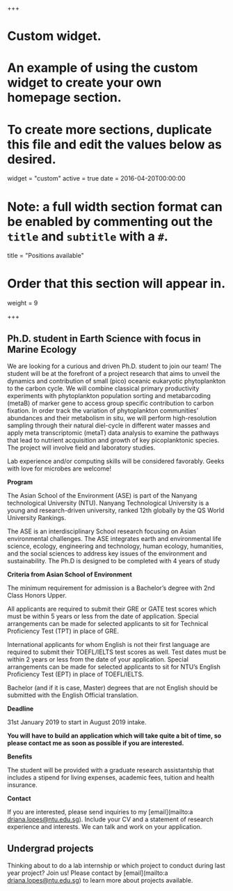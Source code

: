 +++
# Custom widget.
# An example of using the custom widget to create your own homepage section.
# To create more sections, duplicate this file and edit the values below as desired.
widget = "custom"
active = true
date = 2016-04-20T00:00:00

# Note: a full width section format can be enabled by commenting out the `title` and `subtitle` with a `#`.
title = "Positions available"

# Order that this section will appear in.
weight = 9

+++

## Ph.D. student in Earth Science with focus in Marine Ecology
 
We are looking for a curious and driven Ph.D. student to join our team! The student will be at the forefront of a project research that aims to unveil the dynamics and contribution of small (pico) oceanic eukaryotic phytoplankton to the carbon cycle. We will combine classical primary productivity experiments with phytoplankton population sorting and metabarcoding (metaB) of marker gene to access group specific contribution to carbon fixation.  In order track the variation of phytoplankton communities’ abundances and their metabolism in situ, we will perform high-resolution sampling through their natural diel-cycle in different water masses and apply meta transcriptomic (metaT) data analysis to examine the pathways that lead to nutrient acquisition and growth of key picoplanktonic species.  
The project will involve field and laboratory studies. 

Lab experience and/or computing skills will be considered favorably.  Geeks with love for microbes are welcome! 


**Program**

The Asian School of the Environment (ASE) is part of the Nanyang technological University (NTU). Nanyang Technological University is a young and research-driven university, ranked 12th globally by the QS World University Rankings. 

The ASE is an interdisciplinary School research focusing on Asian environmental challenges. The ASE integrates earth and environmental life science, ecology, engineering and technology, human ecology, humanities, and the social sciences to address key issues of the environment and sustainability. The Ph.D is designed to be completed with 4 years of study
  

**Criteria from Asian School of Environment**

The minimum requirement for admission is a Bachelor’s degree with 2nd Class Honors Upper.

All applicants are required to submit their GRE or GATE test scores which must be within 5 years or less from the date of application. Special arrangements can be made for selected applicants to sit for Technical Proficiency Test (TPT) in place of GRE.

International applicants for whom English is not their first language are required to submit their TOEFL/IELTS test scores as well. Test dates must be within 2 years or less from the date of your application. Special arrangements can be made for selected applicants to sit for NTU’s English Proficiency Test (EPT) in place of TOEFL/IELTS. 

Bachelor (and if it is case, Master) degrees that are not English should be submitted with the English Official translation. 
 

**Deadline**

31st January 2019 to start in August 2019 intake.  

**You will have to build an application which will take quite a bit of time, so please contact me as soon as possible if you are interested.**

**Benefits**

The student will be provided with a graduate research assistantship that includes a stipend for living expenses, academic fees, tuition and health insurance.
 
**Contact**

If you are interested, please send inquiries to my [email](mailto:a driana.lopes@ntu.edu.sg). Include your CV and a statement of research experience and interests. We can talk and work on your application. 

## Undergrad projects
 
Thinking about to do a lab internship or which project to conduct during last year project? Join us! Please contact by [email](mailto:a driana.lopes@ntu.edu.sg) to learn more about projects available.  



